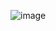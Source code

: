 ![image](https://github.com/zakaria0101echifaouy/Linux-Shell-HackerRank/assets/108145379/15eb860c-9149-46f2-968a-aed2d0464314)

